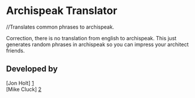 Archispeak Translator
=====================

//Translates common phrases to archispeak.  

Correction, there is no translation from english to archispeak. This just generates random phrases in archispeak so you can impress your architect friends.

Developed by
------------
[Jon Holt] [1]  
[Mike Cluck] [2]

[1]: https://github.com/JonHolt "Jon Holt"
[2]: https://github.com/MCluck90 "Mike Cluck"

